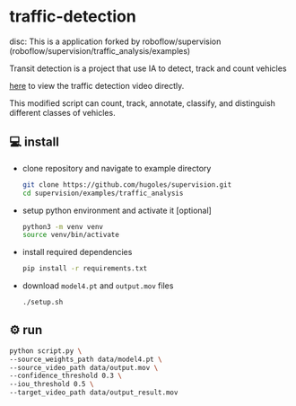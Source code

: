 # traffic-detection
disc: This is a application forked by roboflow/supervision (roboflow/supervision/traffic_analysis/examples)
<div>
  <p>
    Transit detection is a project that use IA to detect, track and count vehicles
  </p>


 <a href="https://github.com/tayyib57/Smart_city/blob/main/trafic_detection.mov" target="_blank">here</a> to view the traffic detection video directly.

This modified script can count, track, annotate, classify, and distinguish different classes of vehicles.
</div>



## 💻 install


- clone repository and navigate to example directory

    ```bash
    git clone https://github.com/hugoles/supervision.git
    cd supervision/examples/traffic_analysis
    ```

- setup python environment and activate it [optional]

    ```bash
    python3 -m venv venv
    source venv/bin/activate
    ```

- install required dependencies

    ```bash
    pip install -r requirements.txt
    ```

- download `model4.pt` and `output.mov` files

    ```bash
    ./setup.sh
    ```

## ⚙️ run

```bash
python script.py \
--source_weights_path data/model4.pt \
--source_video_path data/output.mov \
--confidence_threshold 0.3 \
--iou_threshold 0.5 \
--target_video_path data/output_result.mov
```
